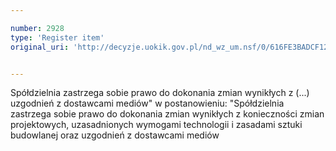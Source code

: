 ```yaml
---

number: 2928
type: 'Register item'
original_uri: 'http://decyzje.uokik.gov.pl/nd_wz_um.nsf/0/616FE3BADCF12C9BC12579B4003BCAA9?OpenDocument'


---
```


Spółdzielnia zastrzega sobie prawo do dokonania zmian wynikłych z (...) uzgodnień z dostawcami mediów" w postanowieniu: "Spółdzielnia zastrzega sobie prawo do dokonania zmian wynikłych z konieczności zmian projektowych, uzasadnionych wymogami technologii i zasadami sztuki budowlanej oraz uzgodnień z dostawcami mediów
